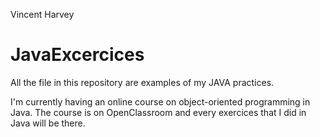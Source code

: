 Vincent Harvey

# JavaExcercices

All the file in this repository are examples of my JAVA practices.

I'm currently having an online course on object-oriented programming in Java. The course is on OpenClassroom and every
exercices that I did in Java will be there.
